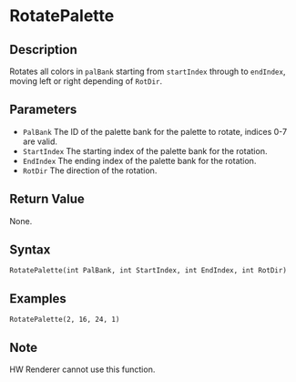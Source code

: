 # RotatePalette

## Description
Rotates all colors in `palBank` starting from `startIndex` through to `endIndex`, moving left or right depending of `RotDir`.

## Parameters
- `PalBank`
The ID of the palette bank for the palette to rotate, indices 0-7 are valid.
- `StartIndex`
The starting index of the palette bank for the rotation.
- `EndIndex`
The ending index of the palette bank for the rotation.
- `RotDir`
The direction of the rotation.

## Return Value
None.

## Syntax
```
RotatePalette(int PalBank, int StartIndex, int EndIndex, int RotDir)
```

## Examples
```
RotatePalette(2, 16, 24, 1)
```

## Note
HW Renderer cannot use this function.